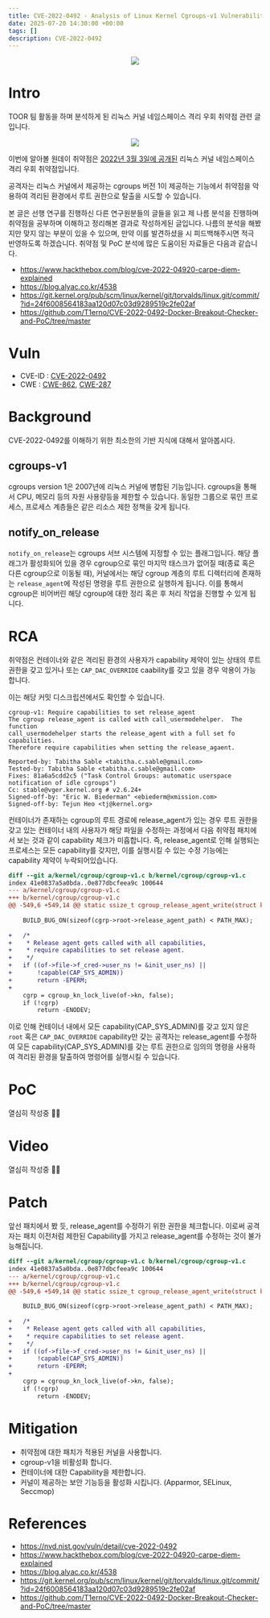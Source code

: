 ```yaml
---
title: CVE-2022-0492 - Analysis of Linux Kernel Cgroups-v1 Vulnerability
date: 2025-07-20 14:30:00 +00:00
tags: []
description: CVE-2022-0492
---
```


<p align="center"><img src="/assets/img/CVE-2022-0492/title.png"/></p>


# Intro

TOOR 팀 활동을 하며 분석하게 된 리눅스 커널 네임스페이스 격리 우회 취약점 관련 글입니다.

<p align="center"><img src="/assets/img/toor.png"/></p>

이번에 알아볼 원데이 취약점은 <a href="https://nvd.nist.gov/vuln/detail/cve-2022-0492">2022년 3월 3일에 공개된</a> 리눅스 커널 네임스페이스 격리 우회 취약점입니다.

공격자는 리눅스 커널에서 제공하는 cgroups 버전 1이 제공하는 기능에서 취약점을 악용하여 격리된 환경에서 루트 권한으로 탈출을 시도할 수 있습니다.

본 글은 선행 연구를 진행하신 다른 연구원분들의 글들을 읽고 제 나름 분석을 진행하며 취약점을 공부하며 이해하고 정리해본 결과로 작성하게된 글입니다. 나름의 분석을 해봤지만 맞지 않는 부분이 있을 수 있으며, 만약 이를 발견하셨을 시 피드백해주시면 적극 반영하도록 하겠습니다. 취약점 및 PoC 분석에 많은 도움이된 자료들은 다음과 같습니다.

- <a href="https://www.hackthebox.com/blog/cve-2022-04920-carpe-diem-explained">https://www.hackthebox.com/blog/cve-2022-04920-carpe-diem-explained</a>
- <a href="https://blog.alyac.co.kr/4538">https://blog.alyac.co.kr/4538</a>
- <a href="https://git.kernel.org/pub/scm/linux/kernel/git/torvalds/linux.git/commit/?id=24f6008564183aa120d07c03d9289519c2fe02af">https://git.kernel.org/pub/scm/linux/kernel/git/torvalds/linux.git/commit/?id=24f6008564183aa120d07c03d9289519c2fe02af</a>
- <a href="https://github.com/T1erno/CVE-2022-0492-Docker-Breakout-Checker-and-PoC/tree/master">https://github.com/T1erno/CVE-2022-0492-Docker-Breakout-Checker-and-PoC/tree/master</a>

# Vuln

- CVE-ID : <a href="https://nvd.nist.gov/vuln/detail/cve-2022-0492">CVE-2022-0492</a>
- CWE : <a href="http://cwe.mitre.org/data/definitions/862.html">CWE-862</a>, <a href="http://cwe.mitre.org/data/definitions/287.html">CWE-287</a>

# Background

CVE-2022-0492를 이해하기 위한 최소한의 기반 지식에 대해서 알아봅시다.

## cgroups-v1

cgroups version 1은 2007년에 리눅스 커널에 병합된 기능입니다. cgroups을 통해서 CPU, 메모리 등의 자원 사용량등을 제한할 수 있습니다. 동일한 그룹으로 묶인 프로세스, 프로세스 계층들은 같은 리소스 제한 정책을 갖게 됩니다. 

## notify_on_release

`notify_on_release`는 cgroups 서브 시스템에 지정할 수 있는 플래그입니다. 해당 플래그가 활성화되어 있을 경우 cgroup으로 묶인 마지막 태스크가 없어질 때(종료 혹은 다른 cgroup으로 이동될 때), 커널에서는 해당 cgroup 계층의 루트 디렉터리에 존재하는 `release_agent`에 작성된 명령을 루트 권한으로 실행하게 됩니다. 이를 통해서 cgroup은 비어버린 해당 cgroup에 대한 정리 혹은 후 처리 작업을 진행할 수 있게 됩니다.

# RCA

취약점은 컨테이너와 같은 격리된 환경의 사용자가 capability 제약이 있는 상태의 루트 권한을 갖고 있거나 또는 `CAP_DAC_OVERRIDE` caability를 갖고 있을 경우 악용이 가능합니다. 

이는 해당 커밋 디스크립션에서도 확인할 수 있습니다.
```
cgroup-v1: Require capabilities to set release_agent
The cgroup release_agent is called with call_usermodehelper.  The function
call_usermodehelper starts the release_agent with a full set fo capabilities.
Therefore require capabilities when setting the release_agaent.

Reported-by: Tabitha Sable <tabitha.c.sable@gmail.com>
Tested-by: Tabitha Sable <tabitha.c.sable@gmail.com>
Fixes: 81a6a5cdd2c5 ("Task Control Groups: automatic userspace notification of idle cgroups")
Cc: stable@vger.kernel.org # v2.6.24+
Signed-off-by: "Eric W. Biederman" <ebiederm@xmission.com>
Signed-off-by: Tejun Heo <tj@kernel.org>
```

컨테이너가 존재하는 cgroup의 루트 경로에 release_agent가 있는 경우 루트 권한을 갖고 있는 컨테이너 내의 사용자가 해당 파일을 수정하는 과정에서 다음 취약점 패치에서 보는 것과 같이 capability 체크가 미흡합니다. 
즉, release_agent로 인해 실행되는 프로세스는 모든 capability를 갖지만, 이를 실행시킬 수 있는 수정 기능에는 capability 제약이 누락되어있습니다.

```diff
diff --git a/kernel/cgroup/cgroup-v1.c b/kernel/cgroup/cgroup-v1.c
index 41e0837a5a0bda..0e877dbcfeea9c 100644
--- a/kernel/cgroup/cgroup-v1.c
+++ b/kernel/cgroup/cgroup-v1.c
@@ -549,6 +549,14 @@ static ssize_t cgroup_release_agent_write(struct kernfs_open_file *of,
 
 	BUILD_BUG_ON(sizeof(cgrp->root->release_agent_path) < PATH_MAX);
 
+	/*
+	 * Release agent gets called with all capabilities,
+	 * require capabilities to set release agent.
+	 */
+	if ((of->file->f_cred->user_ns != &init_user_ns) ||
+	    !capable(CAP_SYS_ADMIN))
+		return -EPERM;
+
 	cgrp = cgroup_kn_lock_live(of->kn, false);
 	if (!cgrp)
 		return -ENODEV;
```
이로 인해 컨테이너 내에서 모든 capability(CAP_SYS_ADMIN)를 갖고 있지 않은 `root` 혹은 `CAP_DAC_OVERRIDE` capability만 갖는 공격자는 release_agent를 수정하여 모든 capability(CAP_SYS_ADMIN)를 갖는 루트 권한으로 임의의 명령을 사용하여 격리된 환경을 탈출하여 명령어를 실행시킬 수 있습니다.

# PoC

열심히 작성중 😵‍💫

# Video

열심히 작성중 😵‍💫

# Patch

앞선 패치에서 봤 듯, release_agent를 수정하기 위한 권한을 체크합니다. 이로써 공격자는 패치 이전처럼 제한된 Capability를 가지고 release_agent를 수정하는 것이 불가능해집니다.

```diff
diff --git a/kernel/cgroup/cgroup-v1.c b/kernel/cgroup/cgroup-v1.c
index 41e0837a5a0bda..0e877dbcfeea9c 100644
--- a/kernel/cgroup/cgroup-v1.c
+++ b/kernel/cgroup/cgroup-v1.c
@@ -549,6 +549,14 @@ static ssize_t cgroup_release_agent_write(struct kernfs_open_file *of,
 
 	BUILD_BUG_ON(sizeof(cgrp->root->release_agent_path) < PATH_MAX);
 
+	/*
+	 * Release agent gets called with all capabilities,
+	 * require capabilities to set release agent.
+	 */
+	if ((of->file->f_cred->user_ns != &init_user_ns) ||
+	    !capable(CAP_SYS_ADMIN))
+		return -EPERM;
+
 	cgrp = cgroup_kn_lock_live(of->kn, false);
 	if (!cgrp)
 		return -ENODEV;
```

# Mitigation

- 취약점에 대한 패치가 적용된 커널을 사용합니다.
- cgroup-v1을 비활성화 합니다.
- 컨테이너에 대한 Capability을 제한합니다.
- 커널이 제공하는 보안 기능등을 활성화 시킵니다. (Apparmor, SELinux, Seccmop)

# References

- <a href="https://nvd.nist.gov/vuln/detail/cve-2022-0492">https://nvd.nist.gov/vuln/detail/cve-2022-0492</a>
- <a href="https://www.hackthebox.com/blog/cve-2022-04920-carpe-diem-explained">https://www.hackthebox.com/blog/cve-2022-04920-carpe-diem-explained</a>
- <a href="https://blog.alyac.co.kr/4538">https://blog.alyac.co.kr/4538</a>
- <a href="https://git.kernel.org/pub/scm/linux/kernel/git/torvalds/linux.git/commit/?id=24f6008564183aa120d07c03d9289519c2fe02af">https://git.kernel.org/pub/scm/linux/kernel/git/torvalds/linux.git/commit/?id=24f6008564183aa120d07c03d9289519c2fe02af</a>
- <a href="https://github.com/T1erno/CVE-2022-0492-Docker-Breakout-Checker-and-PoC/tree/master">https://github.com/T1erno/CVE-2022-0492-Docker-Breakout-Checker-and-PoC/tree/master</a>
